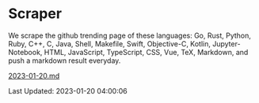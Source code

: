 # Scraper

We scrape the github trending page of these languages: Go, Rust, Python, Ruby, C++, C, Java, Shell, Makefile, Swift, Objective-C, Kotlin, Jupyter-Notebook, HTML, JavaScript, TypeScript, CSS, Vue, TeX, Markdown, and push a markdown result everyday.

[2023-01-20.md](https://github.com/yangwenmai/github-trending-backup/blob/master/2023-01-20.md)

Last Updated: 2023-01-20 04:00:06